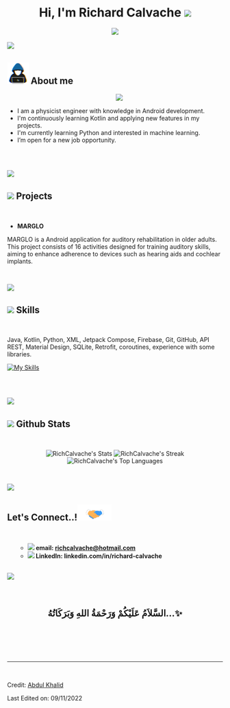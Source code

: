 
<h1 align="center"><b>Hi, I'm Richard Calvache </b><img src="https://media.giphy.com/media/hvRJCLFzcasrR4ia7z/giphy.gif" width="35"></h1>
<!--  -->
<p align="center">
  <a href="https://github.com/DenverCoder1/readme-typing-svg"><img src="https://readme-typing-svg.herokuapp.com?font=Time+New+Roman&color=cyan&size=25&center=true&vCenter=true&width=600&height=100&lines=Physicist+Engineer;++;Android+Developer;Active+Learner/Researcher,;Love+to+learn+new+stuffs...<3"></a>
</p>

<picture> <img src="https://user-images.githubusercontent.com/73097560/115834477-dbab4500-a447-11eb-908a-139a6edaec5c.gif"></picture>


## <picture><img src = "https://github.com/0xAbdulKhalid/0xAbdulKhalid/raw/main/assets/mdImages/about_me.gif" width = 50px></picture> **About me**

<picture> <img align="right" src="https://i.pinimg.com/originals/27/b7/71/27b7711430a9afb1d4826a2b5c33e262.gif" width = 250px></picture>

<br>

- I am a physicist engineer with knowledge in Android development.
- I'm continuously learning Kotlin and applying new features in my projects.
- I'm currently learning Python and interested in machine learning.
- I’m open for a new job opportunity.

<br><br>

<picture> <img src="https://user-images.githubusercontent.com/73097560/115834477-dbab4500-a447-11eb-908a-139a6edaec5c.gif"></picture>


## <img src="https://images.emojiterra.com/google/noto-emoji/unicode-15/animated/1f680.gif" width ="50"><b> Projects</b>
<br>

<p align="center">

- **MARGLO**


MARGLO is a Android application for auditory rehabilitation in older adults. This project consists of 16 activities designed for training auditory skills, aiming to enhance adherence to devices such as hearing aids and cochlear implants.
<br>   


<br>

<picture> <img src="https://user-images.githubusercontent.com/73097560/115834477-dbab4500-a447-11eb-908a-139a6edaec5c.gif"></picture>
</p>

## <img src="https://media2.giphy.com/media/QssGEmpkyEOhBCb7e1/giphy.gif?cid=ecf05e47a0n3gi1bfqntqmob8g9aid1oyj2wr3ds3mg700bl&rid=giphy.gif" width ="50"><b> Skills</b>
<br>

<p align="center">

Java, Kotlin, Python, XML, Jetpack Compose, Firebase, Git, GitHub, API REST, Material Design, SQLite, Retrofit, coroutines, experience with some libraries.

    
[![My Skills](https://skillicons.dev/icons?i=java,kotlin,py,androidstudio,firebase,git,github,sqlite)](https://skillicons.dev)

<br>   


<br>

<picture> <img src="https://user-images.githubusercontent.com/73097560/115834477-dbab4500-a447-11eb-908a-139a6edaec5c.gif"></picture>
</p>


## <img src="https://media.giphy.com/media/iY8CRBdQXODJSCERIr/giphy.gif" width="50"><b> Github Stats </b>
<br>

<div align="center">

![RichCalvache's Stats](https://github-readme-stats.vercel.app/api?username=RichCalvache&theme=tokyonight&show_icons=true&hide_border=true&count_private=true)
![RichCalvache's Streak](https://github-readme-streak-stats.herokuapp.com/?user=RichCalvache&theme=tokyonight&hide_border=true)
![RichCalvache's Top Languages](https://github-readme-stats.vercel.app/api/top-langs/?username=RichCalvache&theme=tokyonight&show_icons=true&hide_border=true&layout=compact)

</a>
</div>

<br>

<picture> <img src="https://user-images.githubusercontent.com/73097560/115834477-dbab4500-a447-11eb-908a-139a6edaec5c.gif"></picture>


## <b> Let's Connect..!</b><img src="https://github.com/0xAbdulKhalid/0xAbdulKhalid/raw/main/assets/mdImages/handshake.gif" width ="80">
<br>
<div align='left'>

<ul>

- <img src="https://i.pinimg.com/736x/25/c8/28/25c8286a8dcb892a6a5a30245c56787a.jpg" width ="30"><b> email: richcalvache@hotmail.com</b>
- <img src="https://i.pinimg.com/736x/25/c8/28/25c8286a8dcb892a6a5a30245c56787a.jpg" width ="30"><b> LinkedIn: linkedin.com/in/richard-calvache</b>

	
</ul>
</div>

<br>
<img src="https://user-images.githubusercontent.com/73097560/115834477-dbab4500-a447-11eb-908a-139a6edaec5c.gif">
<br>
<br>
<br>

<div align='center'>

## <b>السَّلاَمُ عَلَيْكُمْ وَرَحْمَةُ اللهِ وَبَرَكَاتُهُ...✨</b>

</div>
<br>
<br>
<br>
<br>

---

<br>

Credit: [Abdul Khalid](https://github.com/0xabdulkhalid)

Last Edited on: 09/11/2022
